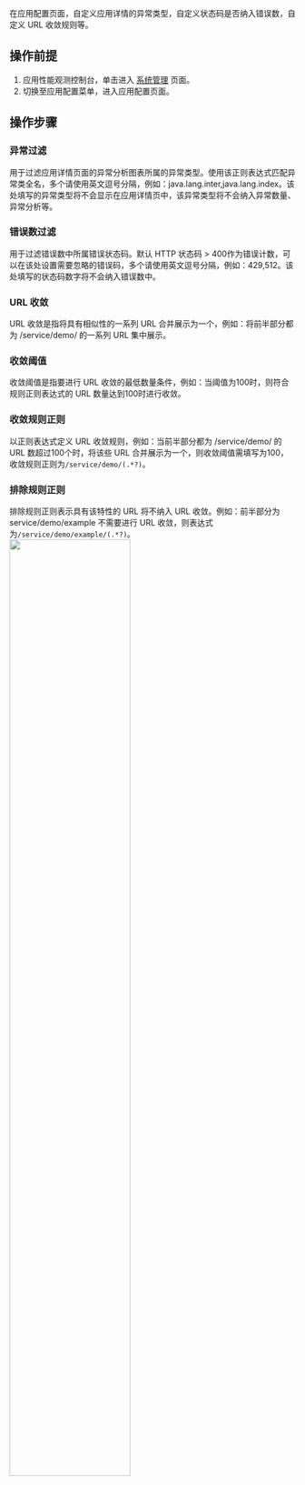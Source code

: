 在应用配置页面，自定义应用详情的异常类型，自定义状态码是否纳入错误数，自定义 URL 收敛规则等。


## 操作前提
1. 应用性能观测控制台，单击进入 [系统管理](https://console.cloud.tencent.com/apm/monitor/settings) 页面。
2. 切换至应用配置菜单，进入应用配置页面。

## 操作步骤

### 异常过滤

用于过滤应用详情页面的异常分析图表所属的异常类型。使用该正则表达式匹配异常类全名，多个请使用英文逗号分隔，例如：java.lang.inter,java.lang.index。该处填写的异常类型将不会显示在应用详情页中，该异常类型将不会纳入异常数量、异常分析等。

### 错误数过滤

用于过滤错误数中所属错误状态码。默认 HTTP 状态码 > 400作为错误计数，可以在该处设置需要忽略的错误码，多个请使用英文逗号分隔，例如：429,512。该处填写的状态码数字将不会纳入错误数中。

### URL 收敛

URL 收敛是指将具有相似性的一系列 URL 合并展示为一个，例如：将前半部分都为 /service/demo/ 的一系列 URL 集中展示。

### 收敛阈值

收敛阈值是指要进行 URL 收敛的最低数量条件，例如：当阈值为100时，则符合规则正则表达式的 URL 数量达到100时进行收敛。

### 收敛规则正则

以正则表达式定义 URL 收敛规则，例如：当前半部分都为 /service/demo/ 的 URL 数超过100个时，将该些 URL 合并展示为一个，则收敛阈值需填写为100，收敛规则正则为`/service/demo/(.*?)`。

### 排除规则正则

排除规则正则表示具有该特性的 URL 将不纳入 URL 收敛。例如：前半部分为 service/demo/example 不需要进行 URL 收敛，则表达式为`/service/demo/example/(.*?)`。
<img src="https://qcloudimg.tencent-cloud.cn/raw/ea123f99ba3ee98af2d341ad941f1a0d.png"  width="65%"></img>
